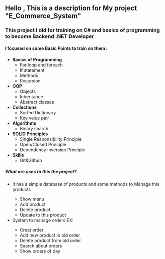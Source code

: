 <h2>Hello , This is a description for My project "E_Commerce_System"</h2>
<h3>This project I did for training on C# and basics of programming to become Backend .NET Developer</h3>
<h4>I focused on some Basic Points to train on them : </h4>
<ul>
  <li>
    <b>Basics of Programming</b>
    <ul>
      <li>For loop and foreach</li>
      <li>If statement</li>
      <li>Methods</li>
      <li>Recursion</li>
    </ul>
  </li>
  <li>
    <b>OOP</b>
    <ul>
      <li>Objects</li>
      <li>Inheritance</li>
      <li>Abstract classes</li>
    </ul>
  </li>
  <li>
    <b>Collections </b>
    <ul>
      <li>Sorted Dictionary</li>
      <li>Key value pair</li>
    </ul>
  </li>
  <li>
    <b>Algorithms</b>
    <ul><li>Binary search</li></ul>
  </li>
  <li>
    <b>SOLID Principles</b>
    <ul>
      <li>Single Responsibility Principle</li>
      <li>Open/Closed Principle</li>
      <li>Dependency Inversion Principle</li>
    </ul>
  </li>
  <li>
    <b>Skills</b>
    <ul><li>Git&Github</li></ul>
  </li>
</ul>
<h5>What are uses to this the project? </h5>
<ul>
  <li>It has a simple database of products and some methods to Manage this products</li>
  <ul>
    <li>Show menu</li>
    <li>Add product</li>
    <li>Delete product</li>
    <li>Update to this product</li>
  </ul>
  <li>System to manage orders EX:</li>
  <ul>
    <li>Creat order</li>
    <li>Add new product in old order</li>
    <li>Delete product from old order</li>
    <li>Search about orders</li>
    <li>Show orders of day</li>
  </ul>
</ul>
